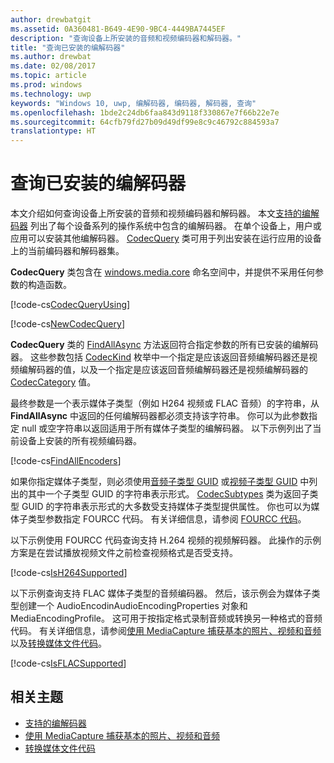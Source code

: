 ```yaml
---
author: drewbatgit
ms.assetid: 0A360481-B649-4E90-9BC4-4449BA7445EF
description: "查询设备上所安装的音频和视频编码器和解码器。"
title: "查询已安装的编解码器"
ms.author: drewbat
ms.date: 02/08/2017
ms.topic: article
ms.prod: windows
ms.technology: uwp
keywords: "Windows 10, uwp, 编解码器, 编码器, 解码器, 查询"
ms.openlocfilehash: 1bde2c24db6faa843d9118f330867e7f66b22e7e
ms.sourcegitcommit: 64cfb79fd27b09d49df99e8c9c46792c884593a7
translationtype: HT
---
```

# <a name="query-for-installed-codecs"></a>查询已安装的编解码器
本文介绍如何查询设备上所安装的音频和视频编码器和解码器。 本文[支持的编解码器](supported-codecs.md) 列出了每个设备系列的操作系统中包含的编解码器。 在单个设备上，用户或应用可以安装其他编解码器。 [CodecQuery](https://docs.microsoft.com/en-us/uwp/api/windows.media.core.codecquery) 类可用于列出安装在运行应用的设备上的当前编码器和解码器集。

**CodecQuery** 类包含在 [windows.media.core](https://docs.microsoft.com/en-us/uwp/api/windows.media.core) 命名空间中，并提供不采用任何参数的构造函数。

[!code-cs[CodecQueryUsing](./code/TranscodeWin10/cs/MainPage.xaml.cs#SnippetCodecQueryUsing)]

[!code-cs[NewCodecQuery](./code/TranscodeWin10/cs/MainPage.xaml.cs#SnippetNewCodecQuery)]

**CodecQuery** 类的 [FindAllAsync](https://docs.microsoft.com/en-us/uwp/api/windows.media.core.codecquery#Windows_Media_Core_CodecQuery_FindAllAsync_Windows_Media_Core_CodecKind_Windows_Media_Core_CodecCategory_System_String_) 方法返回符合指定参数的所有已安装的编解码器。 这些参数包括 [CodecKind](https://docs.microsoft.com/en-us/uwp/api/windows.media.core.codeckind) 枚举中一个指定是应该返回音频编解码器还是视频编解码器的值，以及一个指定是应该返回音频编解码器还是视频编解码器的 [CodecCategory](https://docs.microsoft.com/en-us/uwp/api/windows.media.core.codeccategory) 值。

最终参数是一个表示媒体子类型（例如 H264 视频或 FLAC 音频）的字符串，从 **FindAllAsync** 中返回的任何编解码器都必须支持该字符串。 你可以为此参数指定 null 或空字符串以返回适用于所有媒体子类型的编解码器。 以下示例列出了当前设备上安装的所有视频编码器。

[!code-cs[FindAllEncoders](./code/TranscodeWin10/cs/MainPage.xaml.cs#SnippetFindAllEncoders)]

如果你指定媒体子类型，则必须使用[音频子类型 GUID](https://msdn.microsoft.com/library/windows/desktop/aa372553(v=vs.85).aspx) 或[视频子类型 GUID](https://msdn.microsoft.com/library/windows/desktop/aa370819(v=vs.85).aspx) 中列出的其中一个子类型 GUID 的字符串表示形式。 [CodecSubtypes](https://docs.microsoft.com/en-us/uwp/api/windows.media.core.codecsubtypes) 类为返回子类型 GUID 的字符串表示形式的大多数受支持媒体子类型提供属性。 你也可以为媒体子类型参数指定 FOURCC 代码。 有关详细信息，请参阅 [FOURCC 代码](https://msdn.microsoft.com/library/windows/desktop/dd375802(v=vs.85).aspx)。 

以下示例使用 FOURCC 代码查询支持 H.264 视频的视频解码器。 此操作的示例方案是在尝试播放视频文件之前检查视频格式是否受支持。

[!code-cs[IsH264Supported](./code/TranscodeWin10/cs/MainPage.xaml.cs#SnippetIsH264Supported)]

以下示例查询支持 FLAC 媒体子类型的音频编码器。 然后，该示例会为媒体子类型创建一个 AudioEncodinAudioEncodingProperties 对象和 MediaEncodingProfile。 这可用于按指定格式录制音频或转换另一种格式的音频代码。 有关详细信息，请参阅[使用 MediaCapture 捕获基本的照片、视频和音频](basic-photo-video-and-audio-capture-with-MediaCapture.md) 以及[转换媒体文件代码](transcode-media-files.md)。

[!code-cs[IsFLACSupported](./code/TranscodeWin10/cs/MainPage.xaml.cs#SnippetIsFLACSupported)]

## <a name="related-topics"></a>相关主题

* [支持的编解码器](supported-codecs.md)
* [使用 MediaCapture 捕获基本的照片、视频和音频](basic-photo-video-and-audio-capture-with-MediaCapture.md)
* [转换媒体文件代码](transcode-media-files.md)
 

 




